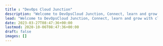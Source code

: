 ```yaml
---
title : "DevOps Cloud Junction"
description: "Welcome to DevOpsCloud Junction, Connect, learn and grow with cloud and devops!"
lead: "Welcome to DevOpsCloud Junction, Connect, learn and grow with cloud and devops!"
date: 2023-03-27T08:47:36+00:00
lastmod: 2020-10-06T08:47:36+00:00
draft: false
images: []
---
```

